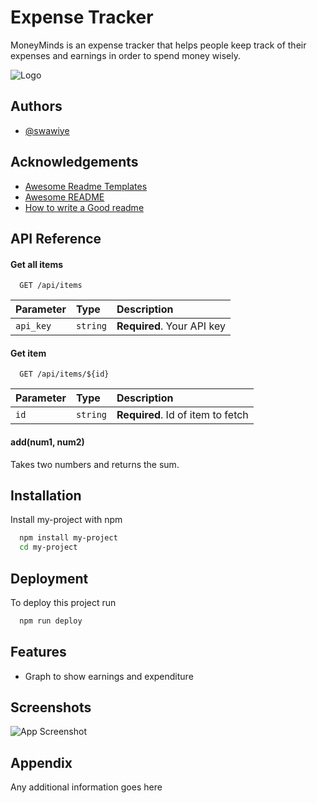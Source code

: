 
# Expense Tracker

MoneyMinds is an expense tracker that helps people keep track of their expenses and earnings in order to spend money wisely.

![Logo](https://dev-to-uploads.s3.amazonaws.com/uploads/articles/th5xamgrr6se0x5ro4g6.png)

## Authors

- [@swawiye](https://www.github.com/swawiye)

## Acknowledgements

 - [Awesome Readme Templates](https://awesomeopensource.com/project/elangosundar/awesome-README-templates)
 - [Awesome README](https://github.com/matiassingers/awesome-readme)
 - [How to write a Good readme](https://bulldogjob.com/news/449-how-to-write-a-good-readme-for-your-github-project)

## API Reference

#### Get all items

```http
  GET /api/items
```

| Parameter | Type     | Description                |
| :-------- | :------- | :------------------------- |
| `api_key` | `string` | **Required**. Your API key |

#### Get item

```http
  GET /api/items/${id}
```

| Parameter | Type     | Description                       |
| :-------- | :------- | :-------------------------------- |
| `id`      | `string` | **Required**. Id of item to fetch |

#### add(num1, num2)

Takes two numbers and returns the sum.

## Installation

Install my-project with npm

```bash
  npm install my-project
  cd my-project
```

## Deployment

To deploy this project run

```bash
  npm run deploy
```

## Features

- Graph to show earnings and expenditure 

## Screenshots

![App Screenshot](https://via.placeholder.com/468x300?text=App+Screenshot+Here)

## Appendix

Any additional information goes here

